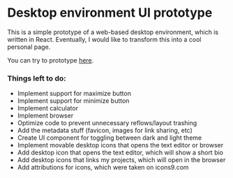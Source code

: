 # Desktop environment UI prototype

This is a simple prototype of a web-based desktop environment, which is written in React. Eventually, I would like to transform this into a cool personal page.

You can try to prototype [here](https://desktop-environment.vercel.app).

### Things left to do:

- Implement support for maximize button
- Implement support for minimize button
- Implement calculator
- Implement browser
- Optimize code to prevent unnecessary reflows/layout trashing
- Add the metadata stuff (favicon, images for link sharing, etc)
- Create UI component for toggling between dark and light theme
- Implement movable desktop icons that opens the text editor or browser
- Add desktop icon that opens the text editor, which will show a short bio
- Add desktop icons that links my projects, which will open in the browser
- Add attributions for icons, which were taken on icons9.com

